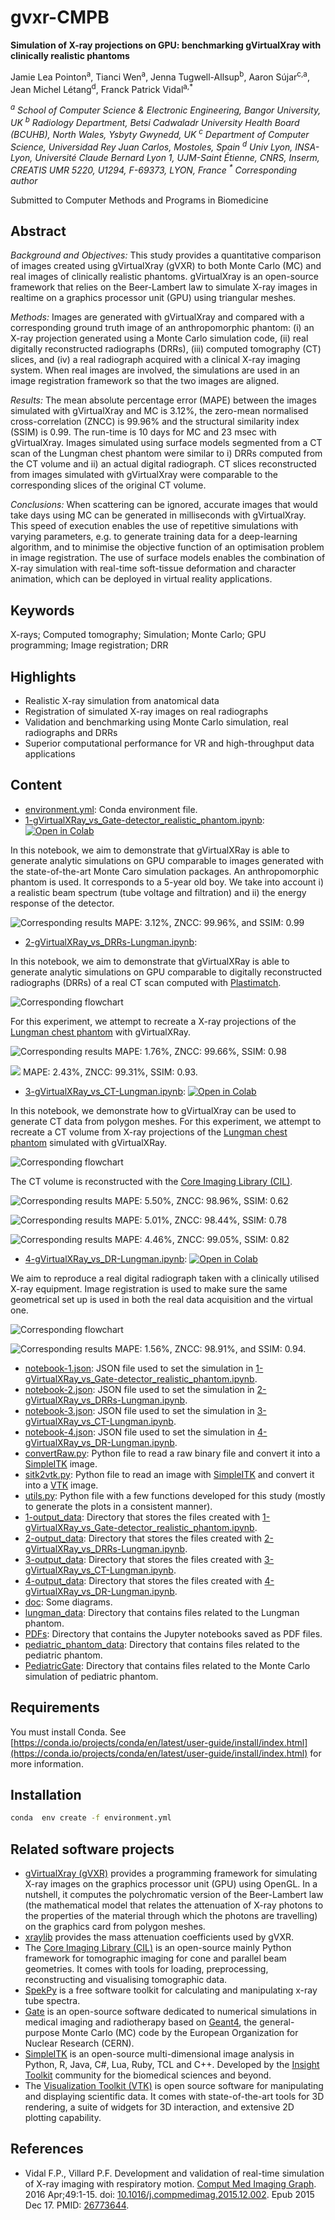 # gvxr-CMPB

**Simulation of X-ray projections on GPU: benchmarking gVirtualXray with clinically realistic phantoms**

Jamie Lea Pointon<sup>a</sup>, Tianci Wen<sup>a</sup>, Jenna Tugwell-Allsup<sup>b</sup>, Aaron S&uacute;jar<sup>c,a</sup>, Jean Michel Létang<sup>d</sup>, Franck Patrick Vidal<sup>a,*</sup>

<i><sup>a</sup> School of Computer Science &amp; Electronic Engineering, Bangor University, UK</i>
<i><sup>b</sup> Radiology Department, Betsi Cadwaladr University Health Board (BCUHB), North Wales, Ysbyty Gwynedd, UK</i>
<i><sup>c</sup> Department of Computer Science, Universidad Rey Juan Carlos, Mostoles, Spain</i>
<i><sup>d</sup> Univ Lyon, INSA-Lyon, Université Claude Bernard Lyon 1, UJM-Saint &Eacute;tienne, CNRS, Inserm, CREATIS UMR 5220, U1294, F-69373, LYON, France</i>
<i><sup>*</sup> Corresponding author</i>

Submitted to Computer Methods and Programs in Biomedicine

## Abstract

*Background and Objectives:* This study provides a quantitative comparison of images created using gVirtualXray (gVXR) to both Monte Carlo (MC) and real images of clinically realistic phantoms. gVirtualXray is an open-source framework that relies on the Beer-Lambert law to simulate X-ray images in realtime on a graphics processor unit (GPU) using triangular meshes.

*Methods:* Images are generated with gVirtualXray and compared with a corresponding ground truth image of an anthropomorphic phantom: (i) an X-ray projection generated using a Monte Carlo simulation code, (ii) real digitally reconstructed radiographs (DRRs), (iii) computed tomography (CT) slices, and (iv) a real radiograph acquired with a clinical X-ray imaging system. When real images are involved, the simulations are used in an image registration framework so that the two images are aligned.

*Results:* The mean absolute percentage error (MAPE) between the images simulated with gVirtualXray and MC is 3.12%, the zero-mean normalised cross-correlation (ZNCC) is 99.96% and the structural similarity index (SSIM) is 0.99. The run-time is 10 days for MC and 23 msec with gVirtualXray. Images simulated using surface models segmented from a CT scan of the Lungman chest phantom were similar to i) DRRs computed from the CT volume and ii) an actual digital radiograph. CT slices reconstructed from images simulated with gVirtualXray were comparable to the corresponding slices of the original CT volume.

*Conclusions:* When scattering can be ignored, accurate images that would take days using MC can be generated in milliseconds with gVirtualXray. This speed of execution enables the use of repetitive simulations with varying parameters, e.g. to generate training data for a deep-learning algorithm, and to minimise the objective function of an optimisation problem in image registration. The use of surface models enables the combination of X-ray simulation with real-time soft-tissue deformation and character animation, which can be deployed in virtual reality applications.

## Keywords

 X-rays; Computed tomography; Simulation; Monte Carlo; GPU programming; Image registration; DRR

## Highlights

- Realistic X-ray simulation from anatomical data
- Registration of simulated X-ray images on real radiographs
- Validation and benchmarking using Monte Carlo simulation, real radiographs and DRRs
- Superior computational performance for VR and high-throughput data applications

## Content

- [environment.yml](environment.yml): Conda environment file.
- [1-gVirtualXRay_vs_Gate-detector_realistic_phantom.ipynb](1-gVirtualXRay_vs_Gate-detector_realistic_phantom.ipynb): [![Open in Colab](https://colab.research.google.com/assets/colab-badge.svg)](https://colab.research.google.com/github/effepivi/gvxr-CMPB/blob/main/1-gVirtualXRay_vs_Gate-detector_realistic_phantom.ipynb)

In this notebook, we aim to demonstrate that gVirtualXRay is able to generate analytic simulations on GPU comparable to images generated with the state-of-the-art Monte Caro simulation packages. An anthropomorphic phantom is used. It corresponds to a 5-year old boy. We take into account i) a realistic beam spectrum (tube voltage and filtration) and ii) the energy response of the detector.

![Corresponding results](1-output_data/full_comparison-paediatrics.png)
MAPE: 3.12%, ZNCC: 99.96%, and SSIM: 0.99

- [2-gVirtualXRay_vs_DRRs-Lungman.ipynb](2-gVirtualXRay_vs_DRRs-Lungman.ipynb):

In this notebook, we aim to demonstrate that gVirtualXRay is able to generate analytic simulations on GPU comparable to digitally reconstructed radiographs (DRRs) of a real CT scan computed with [Plastimatch](https://plastimatch.org/).

![Corresponding flowchart](doc/gvxr-flow-lungman-revised.png)

 For this experiment, we attempt to recreate a X-ray projections of the [Lungman chest phantom](https://www.kyotokagaku.com/en/products_data/ph-1_01/) with gVirtualXRay.

![Corresponding results](2-output_data/lungman-compare-projs-plastimatch-rl.png)
MAPE: 1.76%, ZNCC: 99.66%, SSIM: 0.98

![](2-output_data/lungman-compare-projs-plastimatch-ap.png)
MAPE: 2.43%, ZNCC: 99.31%, SSIM: 0.93.

- [3-gVirtualXRay_vs_CT-Lungman.ipynb](3-gVirtualXRay_vs_CT-Lungman.ipynb):  [![Open in Colab](https://colab.research.google.com/assets/colab-badge.svg)](https://colab.research.google.com/github/effepivi/gvxr-CMPB/blob/main/3-gVirtualXRay_vs_CT-Lungman.ipynb)

In this notebook, we demonstrate how to gVirtualXray can be used to generate CT data from polygon meshes. For this experiment, we attempt to recreate a CT volume from X-ray projections of the [Lungman chest phantom](https://www.kyotokagaku.com/en/products_data/ph-1_01/) simulated with gVirtualXRay.

![Corresponding flowchart](doc/gVirtualXRay_vs_CT-crop.png)

The CT volume is reconstructed with the [Core Imaging Library (CIL)](https://ccpi.ac.uk/cil/).

![Corresponding results](3-output_data/CT-first-slice-crop.png)
MAPE: 5.50%, ZNCC: 98.96%, SSIM: 0.62

![Corresponding results](3-output_data/CT-middle-slice-crop.png)
MAPE: 5.01%, ZNCC: 98.44%, SSIM: 0.78

![Corresponding results](3-output_data/CT-last-slice-crop.png)
MAPE: 4.46%, ZNCC: 99.05%, SSIM: 0.82

- [4-gVirtualXRay_vs_DR-Lungman.ipynb](4-gVirtualXRay_vs_DR-Lungman.ipynb): [![Open in Colab](https://colab.research.google.com/assets/colab-badge.svg)](https://colab.research.google.com/github/effepivi/gvxr-CMPB/blob/main/4-gVirtualXRay_vs_DR-Lungman.ipynb)

We aim to reproduce a real digital radiograph taken with a clinically utilised X-ray equipment. Image registration is used to make sure the same geometrical set up is used in both the real data acquisition and the virtual one.

![Corresponding flowchart](doc/lungman_dr_abstract-crop.png)

![Corresponding results](4-output_data/lungman-projection-harder.png)
MAPE: 1.56%, ZNCC: 98.91%, and SSIM: 0.94.

- [notebook-1.json](notebook-1.json): JSON file used to set the simulation in  [1-gVirtualXRay_vs_Gate-detector_realistic_phantom.ipynb](1-gVirtualXRay_vs_Gate-detector_realistic_phantom.ipynb).
- [notebook-2.json](notebook-2.json): JSON file used to set the simulation in  [2-gVirtualXRay_vs_DRRs-Lungman.ipynb](2-gVirtualXRay_vs_DRRs-Lungman.ipynb).
- [notebook-3.json](notebook-3.json): JSON file used to set the simulation in  [3-gVirtualXRay_vs_CT-Lungman.ipynb](3-gVirtualXRay_vs_CT-Lungman.ipynb).
- [notebook-4.json](notebook-4.json): JSON file used to set the simulation in  [4-gVirtualXRay_vs_DR-Lungman.ipynb](4-gVirtualXRay_vs_DR-Lungman.ipynb).
- [convertRaw.py](convertRaw.py): Python file to read a raw binary file and convert it into a [SimpleITK](https://simpleitk.org/) image.
- [sitk2vtk.py](sitk2vtk.py): Python file to read an image with [SimpleITK](https://simpleitk.org/) and convert it into a [VTK](https://www.vtk.org/) image.
- [utils.py](utils.py): Python file with a few functions developed for this study (mostly to generate the plots in a consistent manner).
- [1-output_data](1-output_data): Directory that stores the files created with [1-gVirtualXRay_vs_Gate-detector_realistic_phantom.ipynb](1-gVirtualXRay_vs_Gate-detector_realistic_phantom.ipynb).
- [2-output_data](2-output_data): Directory that stores the files created with [2-gVirtualXRay_vs_DRRs-Lungman.ipynb](2-gVirtualXRay_vs_DRRs-Lungman.ipynb).
- [3-output_data](3-output_data): Directory that stores the files created with [3-gVirtualXRay_vs_CT-Lungman.ipynb](3-gVirtualXRay_vs_CT-Lungman.ipynb).
- [4-output_data](4-output_data): Directory that stores the files created with [4-gVirtualXRay_vs_DR-Lungman.ipynb](4-gVirtualXRay_vs_DR-Lungman.ipynb).
- [doc](doc): Some diagrams.
- [lungman_data](lungman_data): Directory that contains files related to the Lungman phantom.
- [PDFs](PDFs): Directory that contains the Jupyter notebooks saved as PDF files.
- [pediatric_phantom_data](pediatric_phantom_data): Directory that contains files related to the pediatric phantom.
- [PediatricGate](PediatricGate): Directory that contains files related to the Monte Carlo simulation of pediatric phantom.

## Requirements

You must install Conda. See [https://conda.io/projects/conda/en/latest/user-guide/install/index.html](https://conda.io/projects/conda/en/latest/user-guide/install/index.html) for more information.


## Installation

```bash
conda  env create -f environment.yml
```

## Related software projects

- [gVirtualXray (gVXR)](http://gvirtualxray.sourceforge.io/) provides a programming framework for simulating X-ray images on the graphics processor unit (GPU) using OpenGL. In a nutshell, it computes the polychromatic version of the Beer-Lambert law (the mathematical model that relates the attenuation of X-ray photons to the properties of the material through which the photons are travelling) on the graphics card from polygon meshes.
- [xraylib](https://github.com/tschoonj/xraylib) provides the mass attenuation coefficients used by gVXR.
- The [Core Imaging Library (CIL)](https://ccpi.ac.uk/cil/) is an open-source mainly Python framework for tomographic imaging for cone and parallel beam geometries. It comes with tools for loading, preprocessing, reconstructing and visualising tomographic data.
- [SpekPy](https://bitbucket.org/spekpy/spekpy_release/wiki/Home) is a free software toolkit for calculating and manipulating x-ray tube spectra.
- [Gate](http://www.opengatecollaboration.org/) is an open-source software dedicated to numerical simulations in medical imaging and radiotherapy based on [Geant4](https://geant4.web.cern.ch/), the general-purpose Monte Carlo (MC) code by the European Organization for Nuclear Research (CERN).
- [SimpleITK](https://simpleitk.org/) is an open-source multi-dimensional image analysis in Python, R, Java, C#, Lua, Ruby, TCL and C++. Developed by the [Insight Toolkit](https://www.itk.org/) community for the biomedical sciences and beyond.
- The [Visualization Toolkit (VTK)](http://www.vtk.org/)  is open source software for manipulating and displaying scientific data. It comes with state-of-the-art tools for 3D rendering, a suite of widgets for 3D interaction, and extensive 2D plotting capability.

## References

- Vidal F.P., Villard P.F. Development and validation of real-time simulation of X-ray imaging with respiratory motion. [Comput Med Imaging Graph](https://www.sciencedirect.com/journal/computerized-medical-imaging-and-graphics). 2016 Apr;49:1-15. doi: [10.1016/j.compmedimag.2015.12.002](https://doi.org/10.1016/j.compmedimag.2015.12.002). Epub 2015 Dec 17. PMID: [26773644](https://pubmed.ncbi.nlm.nih.gov/26773644/).
